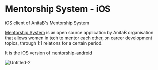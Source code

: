 # Mentorship System - iOS
iOS client of AnitaB's Mentorship System

[Mentorship System](https://github.com/systers/mentorship-backend) is an open source application by AnitaB organisation that allows women in tech to mentor each other, on career development topics, through 1:1 relations for a certain period.

It is the iOS version of [mentorship-android](https://github.com/anitab-org/mentorship-android)

![Untitled-2](https://user-images.githubusercontent.com/30840527/75025947-115e4200-54c2-11ea-8c38-eb4d4ec43bc8.png)
